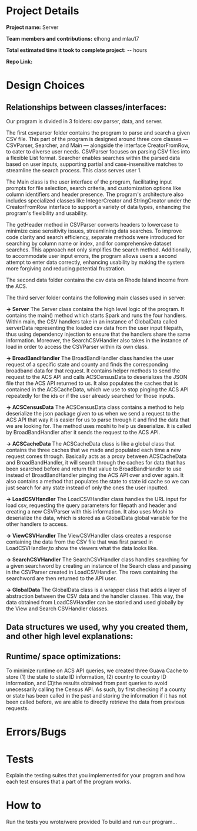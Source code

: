 
# Project Details
**Project name:** Server

**Team members and contributions:** elhong and mlau17

**Total estimated time it took to complete project:** -- hours

**Repo Link:**

# Design Choices
## Relationships between classes/interfaces:

Our program is divided in 3 folders: csv parser, data, and server.

The first csvparser folder contains the program to parse and search a given CSV file. This part of the program is designed around three core classes — CSVParser, Searcher, and Main — alongside the interface CreatorFromRow, to cater to diverse user needs. CSVParser focuses on parsing CSV files into a flexible List format. Searcher enables searches within the parsed data based on user inputs, supporting partial and case-insensitive matches to streamline the search process. This class serves user 1.

The Main class is the user interface of the program, facilitating input prompts for file selection, search criteria, and customization options like column identifiers and header presence. The program's architecture also includes specialized classes like IntegerCreator and StringCreator under the CreatorFromRow interface to support a variety of data types, enhancing the program's flexibility and usability.

The getHeader method in CSVParser converts headers to lowercase to minimize case sensitivity issues, streamlining data searches. To improve code clarity and search efficiency, separate methods were introduced for searching by column name or index, and for comprehensive dataset searches. This approach not only simplifies the search method. Additionally, to accommodate user input errors, the program allows users a second attempt to enter data correctly, enhancing usability by making the system more forgiving and reducing potential frustration.
 
The second data folder contains the csv data on Rhode Island income from the ACS. 

The third server folder contains the following main classes used in server:

**-> Server**
The Server class contains the high level logic of the program. It contains the main() method which starts Spark and runs the four handlers. Within main, the CSV handlers take in an instance of GlobalData called serverData representing the loaded csv data from the user input filepath, thus using dependency injection to ensure that the handlers share the same information. Moreover, the SearchCSVHandler also takes in the instance of load in order to access the CSVParser within its own class.
 
**-> BroadBandHandler**
 The BroadBandHandler class handles the user request of a specific state and county and finds the corresponding broadband data for that request. It contains helper methods to send the request to the ACS API and calls ACSCensusData to deserializes the JSON file that the ACS API returned to us. It also populates the caches that is contained in the ACSCacheData, which we use to stop pinging the ACS API repeatedly for the ids or if the user already searched for those inputs.
 
 **-> ACSCensusData**
The ACSCensusData class contains a method to help deserialize the json package given to us when we send a request to the ACS API that way it is easier for us to parse through it and find the data that we are looking for. The method uses moshi to help us deserialize. It is called by BroadBandHandler after it sends the request to the ACS API.

**-> ACSCacheData**
The ACSCacheData class is like a global class that contains the three caches that we made and populated each time a new request comes through. Basically acts as a proxy between ACSCacheData and BroadBandHandler, it will search through the caches for data that has been searched before and return that value to BroadBandHandler to use instead of BroadBandHandler pinging the ACS API over and over again. It also contains a method that populates the state to state id cache so we can just search for any state instead of only the ones the user inputted.

**-> LoadCSVHandler**
 The LoadCSVHandler class handles the URL input for load csv, requesting the query parameters for filepath and header and  creating a new CSVParser with this information. It also uses Moshi to deserialize the data, which is stored as a   GlobalData global variable for the other handlers to access.
 
**-> ViewCSVHandler**
 The ViewCSVHandler class creates a response containing the data from the CSV file that was first parsed in  LoadCSVHandler,to show the viewers what the data looks like. 
 
**-> SearchCSVHandler**
 The SearchCSVHandler class handles searching for a given searchword by creating an instance of the Search class and  passing in the CSVParser created in LoadCSVHandler. The rows containing the searchword are then returned to the API user.
 
**-> GlobalData**
 The GlobalData class is a wrapper class that adds a layer of abstraction between the CSV data and the handler classes.  This way, the data obtained from LoadCSVHandler can be storied and used globally by the View and Search CSVHandler  classes.

## Data structures we used, why you created them, and other high level explanations:

## Runtime/ space optimizations:

To minimize runtime on ACS API queries, we created three Guava Cache to store (1) the state to state ID information, (2) country to country ID information, and (3)the results obtained from past queries to avoid unecessarily calling the Census API. As such, by first checking if a county or state has been called in the past and storing the information if it has not been called before, we are able to directly retrieve the data from previous requests. 

# Errors/Bugs

# Tests
 Explain the testing suites that you implemented for your program and how each test ensures that a part of the program   works. 


# How to
Run the tests you wrote/were provided
To build and run our program...

